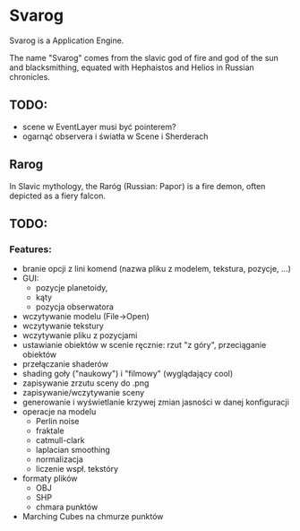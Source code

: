 # Svarog

Svarog is a Application Engine.

The name "Svarog" comes from the slavic god of fire and god of the sun and
blacksmithing, equated with Hephaistos and Helios in Russian chronicles.

## TODO:

* scene w EventLayer musi być pointerem?
* ogarnąć observera i światła w Scene i Sherderach



## Rarog

In Slavic mythology, the Raróg (Russian: Рарог) is a fire demon, often depicted
as a fiery falcon.

## TODO:


### Features:

* branie opcji z lini komend (nazwa pliku z modelem, tekstura, pozycje, ...)
* GUI:
	* pozycje planetoidy,
	* kąty
	* pozycja obserwatora
* wczytywanie modelu (File->Open)
* wczytywanie tekstury
* wczytywanie pliku z pozycjami
* ustawianie obiektów w scenie ręcznie: rzut "z góry", przeciąganie obiektów
* przełączanie shaderów
* shading goły ("naukowy") i "filmowy" (wyglądający cool)
* zapisywanie zrzutu sceny do .png
* zapisywanie/wczytywanie sceny
* generowanie i wyświetlanie krzywej zmian jasności w danej konfiguracji
* operacje na modelu
	* Perlin noise
	* fraktale
	* catmull-clark
	* laplacian smoothing
	* normalizacja
	* liczenie wspł. tekstóry
* formaty plików
	* OBJ
	* SHP
	* chmara punktów
* Marching Cubes na chmurze punktów

